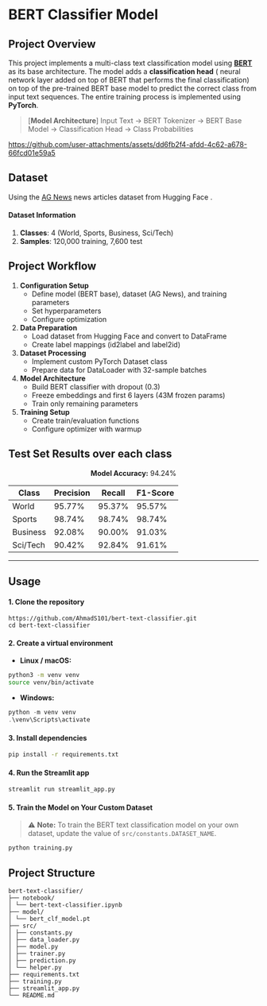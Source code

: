 # BERT Classifier Model 

## **Project Overview**
This project implements a multi-class text classification model using [**BERT**](https://huggingface.co/google-bert/bert-base-uncased)  as its base architecture. The model adds a **classification head**  ( neural network layer added on top of BERT that performs the final classification) on top of the pre-trained BERT base model to predict the correct class from input text sequences. The entire training process is implemented using **PyTorch**.

> [**Model Architecture**]
> Input Text → BERT Tokenizer → BERT Base Model → Classification Head → Class Probabilities



https://github.com/user-attachments/assets/dd6fb2f4-afdd-4c62-a678-66fcd01e59a5


## **Dataset**
Using the [AG News](https://huggingface.co/datasets/fancyzhx/ag_news) news articles  dataset from Hugging Face . 
#### **Dataset Information**
1. **Classes**: 4 (World, Sports, Business, Sci/Tech)
2. **Samples**: 120,000 training, 7,600 test


## **Project Workflow**

1. **Configuration Setup**
    - Define model (BERT base), dataset (AG News), and training parameters
    - Set hyperparameters
    - Configure optimization
2. **Data Preparation**    
    - Load dataset from Hugging Face and convert to DataFrame
    - Create label mappings (id2label and label2id)
3. **Dataset Processing**
    - Implement custom PyTorch Dataset class
    - Prepare data for DataLoader with 32-sample batches
4. **Model Architecture**
    - Build BERT classifier with dropout (0.3)
    - Freeze embeddings and first 6 layers (43M frozen params)
    - Train only remaining parameters
5. **Training Setup**
    - Create train/evaluation functions
    - Configure optimizer with warmup


## **Test Set Results over each class**
<div align="center">

**Model Accuracy:** 94.24%

| Class     | Precision | Recall  | F1-Score |
|-----------|-----------|---------|----------|
| World     | 95.77%    | 95.37%  | 95.57%   |
| Sports    | 98.74%    | 98.74%  | 98.74%   |
| Business  | 92.08%    | 90.00%  | 91.03%   |
| Sci/Tech  | 90.42%    | 92.84%  | 91.61%   |
</div>

---
## **Usage**

#### 1. Clone the repository
```
https://github.com/AhmadS101/bert-text-classifier.git
cd bert-text-classifier
```
#### 2. Create a virtual environment
- **Linux / macOS:**
```bash
python3 -m venv venv
source venv/bin/activate
```
- **Windows:**
```powershell
python -m venv venv
.\venv\Scripts\activate
```
#### 3. Install dependencies
```bash
pip install -r requirements.txt
```
#### 4. Run the Streamlit app
```python
streamlit run streamlit_app.py
```
#### 5. Train the Model on Your Custom Dataset

> ⚠️ **Note:** To train the BERT text classification model on your own dataset, update the value of `src/constants.DATASET_NAME`.

```python
python training.py
```
## **Project Structure**
```
bert-text-classifier/
├── notebook/
│ └── bert-text-classifier.ipynb 
├── model/
│ └── bert_clf_model.pt 
├── src/
│ ├── constants.py 
│ ├── data_loader.py 
│ ├── model.py 
│ ├── trainer.py 
│ ├── prediction.py 
│ └── helper.py 
├── requirements.txt 
├── training.py 
├── streamlit_app.py 
└── README.md
```